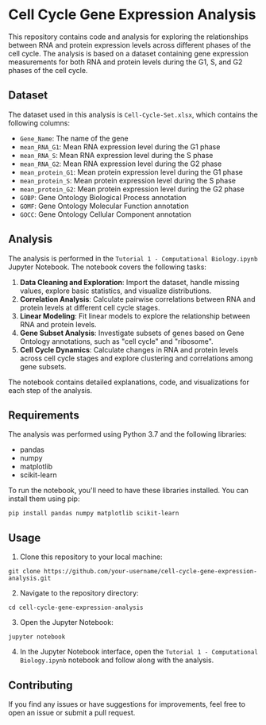 # Cell Cycle Gene Expression Analysis

This repository contains code and analysis for exploring the relationships between RNA and protein expression levels across different phases of the cell cycle. The analysis is based on a dataset containing gene expression measurements for both RNA and protein levels during the G1, S, and G2 phases of the cell cycle.

## Dataset

The dataset used in this analysis is `Cell-Cycle-Set.xlsx`, which contains the following columns:

- `Gene_Name`: The name of the gene
- `mean_RNA_G1`: Mean RNA expression level during the G1 phase
- `mean_RNA_S`: Mean RNA expression level during the S phase
- `mean_RNA_G2`: Mean RNA expression level during the G2 phase
- `mean_protein_G1`: Mean protein expression level during the G1 phase
- `mean_protein_S`: Mean protein expression level during the S phase
- `mean_protein_G2`: Mean protein expression level during the G2 phase
- `GOBP`: Gene Ontology Biological Process annotation
- `GOMF`: Gene Ontology Molecular Function annotation
- `GOCC`: Gene Ontology Cellular Component annotation

## Analysis

The analysis is performed in the `Tutorial 1 - Computational Biology.ipynb` Jupyter Notebook. The notebook covers the following tasks:

1. **Data Cleaning and Exploration**: Import the dataset, handle missing values, explore basic statistics, and visualize distributions.
2. **Correlation Analysis**: Calculate pairwise correlations between RNA and protein levels at different cell cycle stages.
3. **Linear Modeling**: Fit linear models to explore the relationship between RNA and protein levels.
4. **Gene Subset Analysis**: Investigate subsets of genes based on Gene Ontology annotations, such as "cell cycle" and "ribosome".
5. **Cell Cycle Dynamics**: Calculate changes in RNA and protein levels across cell cycle stages and explore clustering and correlations among gene subsets.

The notebook contains detailed explanations, code, and visualizations for each step of the analysis.

## Requirements

The analysis was performed using Python 3.7 and the following libraries:

- pandas
- numpy
- matplotlib
- scikit-learn

To run the notebook, you'll need to have these libraries installed. You can install them using pip:

```
pip install pandas numpy matplotlib scikit-learn
```

## Usage

1. Clone this repository to your local machine:

```
git clone https://github.com/your-username/cell-cycle-gene-expression-analysis.git
```

2. Navigate to the repository directory:

```
cd cell-cycle-gene-expression-analysis
```

3. Open the Jupyter Notebook:

```
jupyter notebook
```

4. In the Jupyter Notebook interface, open the `Tutorial 1 - Computational Biology.ipynb` notebook and follow along with the analysis.

## Contributing

If you find any issues or have suggestions for improvements, feel free to open an issue or submit a pull request.

